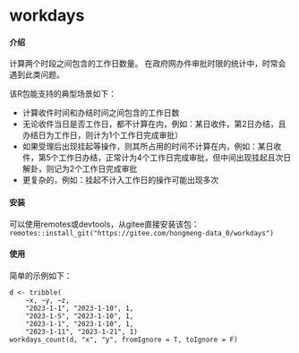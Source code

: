 # workdays

#### 介绍
计算两个时段之间包含的工作日数量。
在政府网办件审批时限的统计中，时常会遇到此类问题。

该R包能支持的典型场景如下：
- 计算收件时间和办结时间之间包含的工作日数
- 无论收件当日是否工作日，都不计算在内，例如：某日收件，第2日办结，且办结日为工作日，则计为1个工作日完成审批）
- 如果受理后出现挂起等操作，则其所占用的时间不计算在内，例如：某日收件，第5个工作日办结，正常计为4个工作日完成审批，但中间出现挂起且次日解卦，则记为2个工作日完成审批
- 更复杂的，例如：挂起不计入工作日的操作可能出现多次

#### 安装
可以使用remotes或devtools，从gitee直接安装该包：
`remotes::install_git("https://gitee.com/hongmeng-data_0/workdays")`

#### 使用
简单的示例如下：

```
d <- tribble(
    ~x, ~y, ~z,
    "2023-1-1", "2023-1-10", 1,
    "2023-1-5", "2023-1-10", 1,
    "2023-1-1", "2023-1-10", 1,
    "2023-1-11", "2023-1-21", 1)
workdays_count(d, "x", "y", fromIgnore = T, toIgnore = F)
```



